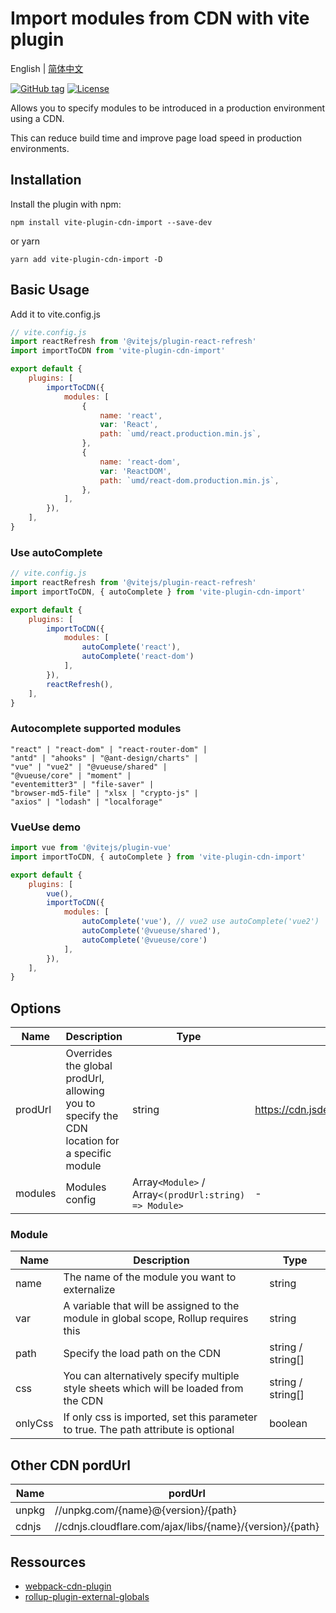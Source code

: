 # Import modules from CDN with vite plugin

English | [简体中文](README.zh-CN.md)

[![GitHub tag](https://img.shields.io/github/tag/MMF-FE/vite-plugin-cdn-import.svg)](https://github.com/MMF-FE/vite-plugin-cdn-import/releases)
[![License](https://img.shields.io/github/license/SafdarJamal/vite-template-react)](https://github.com/MMF-FE/vite-plugin-cdn-import/blob/master/LICENSE)

Allows you to specify modules to be introduced in a production environment using a CDN.

This can reduce build time and improve page load speed in production environments.

## Installation

Install the plugin with npm:

```
npm install vite-plugin-cdn-import --save-dev
```

or yarn

```
yarn add vite-plugin-cdn-import -D
```

## Basic Usage

Add it to vite.config.js

```js
// vite.config.js
import reactRefresh from '@vitejs/plugin-react-refresh'
import importToCDN from 'vite-plugin-cdn-import'

export default {
    plugins: [
        importToCDN({
            modules: [
                {
                    name: 'react',
                    var: 'React',
                    path: `umd/react.production.min.js`,
                },
                {
                    name: 'react-dom',
                    var: 'ReactDOM',
                    path: `umd/react-dom.production.min.js`,
                },
            ],
        }),
    ],
}
```

### Use autoComplete

```js
// vite.config.js
import reactRefresh from '@vitejs/plugin-react-refresh'
import importToCDN, { autoComplete } from 'vite-plugin-cdn-import'

export default {
    plugins: [
        importToCDN({
            modules: [
                autoComplete('react'),
                autoComplete('react-dom')
            ],
        }),
        reactRefresh(),
    ],
}
```

### Autocomplete supported modules

```
"react" | "react-dom" | "react-router-dom" | 
"antd" | "ahooks" | "@ant-design/charts" | 
"vue" | "vue2" | "@vueuse/shared" | 
"@vueuse/core" | "moment" | 
"eventemitter3" | "file-saver" | 
"browser-md5-file" | "xlsx | "crypto-js" |
"axios" | "lodash" | "localforage"
```

### VueUse demo

```js
import vue from '@vitejs/plugin-vue'
import importToCDN, { autoComplete } from 'vite-plugin-cdn-import'

export default {
    plugins: [
        vue(),
        importToCDN({
            modules: [
                autoComplete('vue'), // vue2 use autoComplete('vue2')
                autoComplete('@vueuse/shared'),
                autoComplete('@vueuse/core')
            ],
        }),
    ],
}
```

## Options

| Name    | Description                                                                                  | Type            | Default                                                |
| ------- | -------------------------------------------------------------------------------------------- | --------------- | ------------------------------------------------------ |
| prodUrl | Overrides the global prodUrl, allowing you to specify the CDN location for a specific module | string          | <https://cdn.jsdelivr.net/npm/{name}@{version}/{path}> |
| modules | Modules config                                                                               | Array`<Module>` / Array`<(prodUrl:string) => Module>` | -                                                      |

### Module

| Name | Description                                                                             | Type              |
| ---- | -------------------------------------------------------------------------------------   | ----------------- |
| name | The name of the module you want to externalize                                          | string            |
| var  | A variable that will be assigned to the module in global scope, Rollup requires this    | string            |
| path | Specify the load path on the CDN                                                        | string / string[] |
| css  | You can alternatively specify multiple style sheets which will be loaded from the CDN   | string / string[] |
| onlyCss  | If only css is imported, set this parameter to true. The path attribute is optional | boolean           |

## Other CDN pordUrl

| Name  | pordUrl                                                  |
| ----- | -------------------------------------------------------- |
| unpkg | //unpkg.com/{name}@{version}/{path}                      |
| cdnjs | //cdnjs.cloudflare.com/ajax/libs/{name}/{version}/{path} |

## Ressources

- [webpack-cdn-plugin](https://github.com/shirotech/webpack-cdn-plugin)
- [rollup-plugin-external-globals](https://github.com/eight04/rollup-plugin-external-globals)
